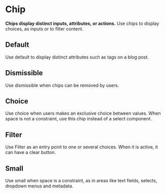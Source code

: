 # Chip

**Chips display distinct inputs, attributes, or actions.**
Use chips to display choices, as inputs or to filter content.

## Default

Use default to display distinct attributes such as tags on a blog post.

<demo-block component="chip" partial="default"></demo-block>

## Dismissible

Use dismissible when chips can be removed by users.

<demo-block component="chip" partial="dismissible"></demo-block>

## Choice

Use choice when users makes an exclusive choice between values. When space is not a constraint, use this chip instead of a select component.

<demo-block component="chip" partial="choice"></demo-block>

## Filter

Use Filter as an entry point to one or several choices. When it is active, it can have a clear button.

<demo-block component="chip" partial="filter"></demo-block>

## Small

Use small when space is a constraint, as in areas like text fields, selects, dropdown menus and metadata.

<demo-block component="chip" partial="small"></demo-block>
